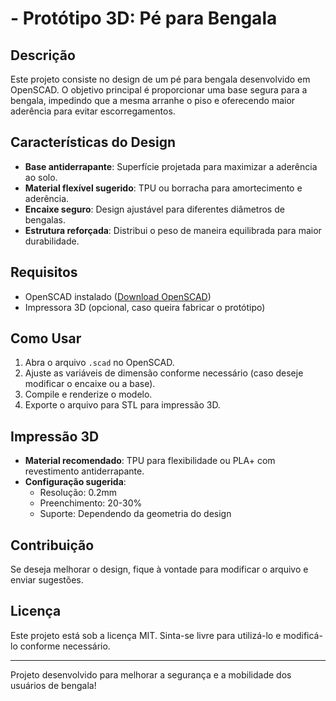 # - Protótipo 3D: Pé para Bengala

## Descrição
Este projeto consiste no design de um pé para bengala desenvolvido em OpenSCAD. O objetivo principal é proporcionar uma base segura para a bengala, impedindo que a mesma arranhe o piso e oferecendo maior aderência para evitar escorregamentos.

## Características do Design
- **Base antiderrapante**: Superfície projetada para maximizar a aderência ao solo.
- **Material flexível sugerido**: TPU ou borracha para amortecimento e aderência.
- **Encaixe seguro**: Design ajustável para diferentes diâmetros de bengalas.
- **Estrutura reforçada**: Distribui o peso de maneira equilibrada para maior durabilidade.

## Requisitos
- OpenSCAD instalado ([Download OpenSCAD](https://openscad.org/))
- Impressora 3D (opcional, caso queira fabricar o protótipo)

## Como Usar
1. Abra o arquivo `.scad` no OpenSCAD.
2. Ajuste as variáveis de dimensão conforme necessário (caso deseje modificar o encaixe ou a base).
3. Compile e renderize o modelo.
4. Exporte o arquivo para STL para impressão 3D.

## Impressão 3D
- **Material recomendado**: TPU para flexibilidade ou PLA+ com revestimento antiderrapante.
- **Configuração sugerida**:
  - Resolução: 0.2mm
  - Preenchimento: 20-30%
  - Suporte: Dependendo da geometria do design

## Contribuição
Se deseja melhorar o design, fique à vontade para modificar o arquivo e enviar sugestões.

## Licença
Este projeto está sob a licença MIT. Sinta-se livre para utilizá-lo e modificá-lo conforme necessário.

---
Projeto desenvolvido para melhorar a segurança e a mobilidade dos usuários de bengala!

